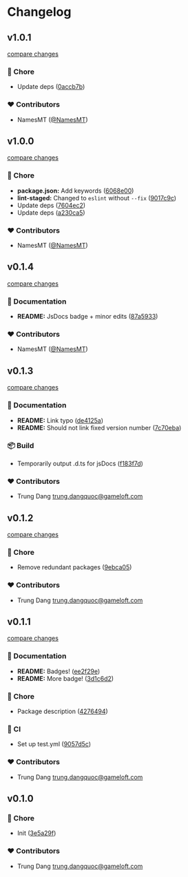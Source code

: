 # Changelog


## v1.0.1

[compare changes](https://github.com/namesmt/kontroll/compare/v1.0.0...v1.0.1)

### 🏡 Chore

- Update deps ([0accb7b](https://github.com/namesmt/kontroll/commit/0accb7b))

### ❤️ Contributors

- NamesMT ([@NamesMT](http://github.com/NamesMT))

## v1.0.0

[compare changes](https://github.com/namesmt/kontroll/compare/v0.1.4...v1.0.0)

### 🏡 Chore

- **package.json:** Add keywords ([6068e00](https://github.com/namesmt/kontroll/commit/6068e00))
- **lint-staged:** Changed to `eslint` without `--fix` ([9017c9c](https://github.com/namesmt/kontroll/commit/9017c9c))
- Update deps ([7604ec2](https://github.com/namesmt/kontroll/commit/7604ec2))
- Update deps ([a230ca5](https://github.com/namesmt/kontroll/commit/a230ca5))

### ❤️ Contributors

- NamesMT ([@NamesMT](http://github.com/NamesMT))

## v0.1.4

[compare changes](https://github.com/namesmt/kontroll/compare/v0.1.3...v0.1.4)

### 📖 Documentation

- **README:** JsDocs badge + minor edits ([87a5933](https://github.com/namesmt/kontroll/commit/87a5933))

### ❤️ Contributors

- NamesMT ([@NamesMT](http://github.com/NamesMT))

## v0.1.3

[compare changes](https://github.com/namesmt/kontroll/compare/v0.1.2...v0.1.3)

### 📖 Documentation

- **README:** Link typo ([de4125a](https://github.com/namesmt/kontroll/commit/de4125a))
- **README:** Should not link fixed version number ([7c70eba](https://github.com/namesmt/kontroll/commit/7c70eba))

### 📦 Build

- Temporarily output .d.ts for jsDocs ([f183f7d](https://github.com/namesmt/kontroll/commit/f183f7d))

### ❤️ Contributors

- Trung Dang <trung.dangquoc@gameloft.com>

## v0.1.2

[compare changes](https://github.com/namesmt/kontroll/compare/v0.1.1...v0.1.2)

### 🏡 Chore

- Remove redundant packages ([9ebca05](https://github.com/namesmt/kontroll/commit/9ebca05))

### ❤️ Contributors

- Trung Dang <trung.dangquoc@gameloft.com>

## v0.1.1

[compare changes](https://github.com/namesmt/kontroll/compare/v0.1.0...v0.1.1)

### 📖 Documentation

- **README:** Badges! ([ee2f29e](https://github.com/namesmt/kontroll/commit/ee2f29e))
- **README:** More badge! ([3d1c6d2](https://github.com/namesmt/kontroll/commit/3d1c6d2))

### 🏡 Chore

- Package description ([4276494](https://github.com/namesmt/kontroll/commit/4276494))

### 🤖 CI

- Set up test.yml ([9057d5c](https://github.com/namesmt/kontroll/commit/9057d5c))

### ❤️ Contributors

- Trung Dang <trung.dangquoc@gameloft.com>

## v0.1.0


### 🏡 Chore

- Init ([3e5a29f](https://github.com/namesmt/kontroll/commit/3e5a29f))

### ❤️ Contributors

- Trung Dang <trung.dangquoc@gameloft.com>

